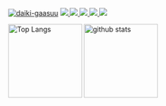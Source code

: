 [![daiki-gaasuu](https://komarev.com/ghpvc/?username=daiki-gaasuu)](https://github.com/daiki-gaasuu/daiki-gaasuu/)
[![](https://img.shields.io/github/followers/daiki-gaasuu?label=follow&logo=github&style=flat)
](https://github.com/daiki-gaasuu)
[![](https://img.shields.io/twitter/follow/gaasuu_itnav?label=Twitter&logo=twitter&style=flat)
](http://twitter.com/gaasuu_itnav)
[![](https://qiita-badge.apiapi.app/s/gaasuu_itnav/posts.svg)
](http://qiita.com/gaasuu_itnav)
[![](https://qiita-badge.apiapi.app/s/gaasuu_itnav/contributions.svg)
](http://qiita.com/gaasuu_itnav)
![](https://github-profile-summary-cards.vercel.app/api/cards/profile-details?username=daiki-gaasuu&theme=dracula)


<p align="left"> 
  <img alt="Top Langs" height="150px" src="https://github-readme-stats-clone-daiki-gaasuu.vercel.app/api/top-langs?username=daiki-gaasuu&count_private=true&layout=compact&theme=dracula" />
  <img alt="github stats" height="150px" src="https://github-readme-stats-clone-daiki-gaasuu.vercel.app/api?username=daiki-gaasuu&count_private=true&include_all_commits=true&theme=dracula" />
</p>
